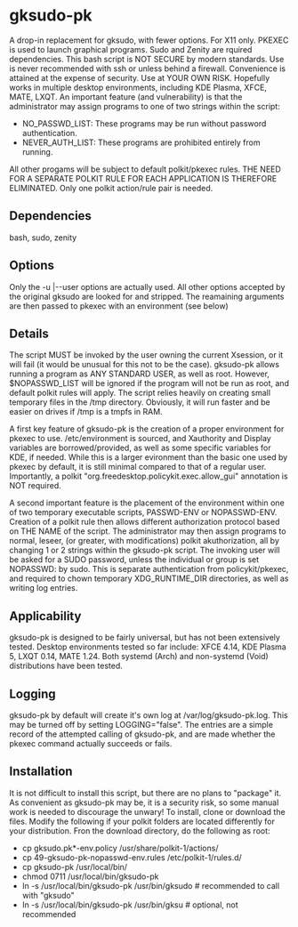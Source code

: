 # gksudo-pk
A drop-in replacement for gksudo, with fewer options. For X11 only. PKEXEC is used to launch graphical programs. Sudo and Zenity are rquired dependencies. This bash script is NOT SECURE by modern standards. Use is never recommended with ssh or unless behind a firewall. Convenience is attained at the expense of security. Use at YOUR OWN RISK. Hopefully works in multiple desktop environments, including KDE Plasma, XFCE, MATE, LXQT. An important feature (and vulnerability) is that the administrator may assign programs to one of two strings within the script:

- NO_PASSWD_LIST: These programs may be run without password authentication.
- NEVER_AUTH_LIST: These programs are prohibited entirely from running.

All other progams will be subject to default polkit/pkexec rules. THE NEED FOR A SEPARATE POLKIT RULE FOR EACH APPLICATION IS THEREFORE ELIMINATED. Only one polkit action/rule pair is needed.

## Dependencies
bash, sudo, zenity

## Options
Only the -u |--user options are actually used.  All other options accepted by the original gksudo are looked for and stripped.  The reamaining arguments are then passed to pkexec with an environment (see below)

## Details
The script MUST be invoked by the user owning the current Xsession, or it will fail (it would be unusual for this not to be the case).
gksudo-pk allows running a program as ANY STANDARD USER, as well as root.  However, $NOPASSWD_LIST will be ignored if the program will not be run as root, and default polkit rules will apply.  The script relies heavily on creating small temporary files in the /tmp directory.  Obviously, it will run faster and be easier on drives if /tmp is a tmpfs in RAM.

A first key feature of gksudo-pk is the creation of a proper environment for pkexec to use.  /etc/environment is sourced, and Xauthority and Display variables are borrowed/provided, as well as some specific variables for KDE, if needed.  While this is a larger evironment than the basic one used by pkexec by default, it is still minimal compared to that of a regular user.  Importantly, a polkit "org.freedesktop.policykit.exec.allow_gui" annotation is NOT required.

A second important feature is the placement of the environment within one of two temporary executable scripts, PASSWD-ENV or NOPASSWD-ENV. Creation of a polkit rule then allows different authorization protocol based on THE NAME of the script.  The administrator may then assign programs to normal, leseer, (or greater, with modifications) polkit akuthorization, all by changing 1 or 2 strings within the gksudo-pk script.
The invoking user will be asked for a SUDO password, unless the individual or group is set NOPASSWD: by sudo.  This is separate authentication from policykit/pkexec, and required to chown temporary XDG_RUNTIME_DIR directories, as well as writing log entries.

## Applicability
gksudo-pk is designed to be fairly universal, but has not been extensively tested. Desktop environments tested so far include:
XFCE 4.14, KDE Plasma 5, LXQT 0.14, MATE 1.24. Both systemd (Arch) and non-systemd (Void) distributions have been tested.

## Logging
gksudo-pk by default will create it's own log at /var/log/gksudo-pk.log. This may be turned off by setting LOGGING="false". The entries are a simple record of the attempted calling of gksudo-pk, and are made whether the pkexec command actually succeeds or fails.

## Installation
It is not difficult to install this script, but there are no plans to "package" it.  As convenient as gksudo-pk may be, it is a security risk, so some manual work is needed to discourage the unwary! To install, clone or download the files. Modify the following if your polkit folders are located differently for your distribution. Fron the download directory,
do the following as root:

- cp 	gksudo.pk*-env.policy /usr/share/polkit-1/actions/
- cp 49-gksudo-pk-nopasswd-env.rules /etc/polkit-1/rules.d/
- cp gksudo-pk /usr/local/bin/
- chmod 0711 /usr/local/bin/gksudo-pk
- ln -s /usr/local/bin/gksudo-pk /usr/bin/gksudo  # recommended to call with "gksudo"
- ln -s /usr/local/bin/gksudo-pk /usr/bin/gksu    # optional, not recommended
 

